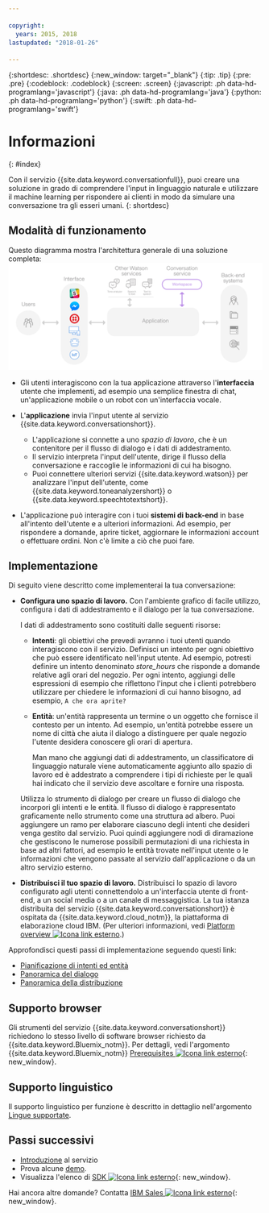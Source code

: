 ```yaml
---

copyright:
  years: 2015, 2018
lastupdated: "2018-01-26"

---
```


{:shortdesc: .shortdesc}
{:new_window: target="_blank"}
{:tip: .tip}
{:pre: .pre}
{:codeblock: .codeblock}
{:screen: .screen}
{:javascript: .ph data-hd-programlang='javascript'}
{:java: .ph data-hd-programlang='java'}
{:python: .ph data-hd-programlang='python'}
{:swift: .ph data-hd-programlang='swift'}

# Informazioni
{: #index}

Con il servizio {{site.data.keyword.conversationfull}}, puoi creare una soluzione in grado di comprendere l'input in linguaggio naturale e utilizzare il machine learning per rispondere ai clienti in modo da simulare una conversazione tra gli esseri umani.
{: shortdesc}

## Modalità di funzionamento

Questo diagramma mostra l'architettura generale di una soluzione completa:![Diagramma del servizio](images/conversation_arch_overview.png)

- Gli utenti interagiscono con la tua applicazione attraverso l'**interfaccia** utente che implementi, ad esempio una semplice finestra di chat, un'applicazione mobile o un robot con un'interfaccia vocale.

- L'**applicazione** invia l'input utente al servizio {{site.data.keyword.conversationshort}}.
    - L'applicazione si connette a uno *spazio di lavoro*, che è un contenitore per il flusso di dialogo e i dati di addestramento.
    - Il servizio interpreta l'input dell'utente, dirige il flusso della conversazione e raccoglie le informazioni di cui ha bisogno.
    - Puoi connettere ulteriori servizi {{site.data.keyword.watson}} per analizzare l'input dell'utente, come {{site.data.keyword.toneanalyzershort}} o {{site.data.keyword.speechtotextshort}}.

- L'applicazione può interagire con i tuoi **sistemi di back-end** in base all'intento dell'utente e a ulteriori informazioni. Ad esempio, per rispondere a domande, aprire ticket, aggiornare le informazioni account o effettuare ordini. Non c'è limite a ciò che puoi fare.

## Implementazione

Di seguito viene descritto come implementerai la tua conversazione:

- **Configura uno spazio di lavoro.** Con l'ambiente grafico di facile utilizzo, configura i dati di addestramento e il dialogo per la tua conversazione.

    I dati di addestramento sono costituiti dalle seguenti risorse:
    - **Intenti**: gli obiettivi che prevedi avranno i tuoi utenti quando interagiscono con il servizio. Definisci un intento per ogni obiettivo che può essere identificato nell'input utente. Ad esempio, potresti definire un intento denominato *store_hours* che risponde a domande relative agli orari del negozio. Per ogni intento, aggiungi delle espressioni di esempio che riflettono l'input che i clienti potrebbero utilizzare per chiedere le informazioni di cui hanno bisogno, ad esempio, `A che ora aprite?`
    - **Entità**: un'entità rappresenta un termine o un oggetto che fornisce il contesto per un intento. Ad esempio, un'entità potrebbe essere un nome di città che aiuta il dialogo a distinguere per quale negozio l'utente desidera conoscere gli orari di apertura.

      Man mano che aggiungi dati di addestramento, un classificatore di linguaggio naturale viene automaticamente aggiunto allo spazio di lavoro ed è addestrato a comprendere i tipi di richieste per le quali hai indicato che il servizio deve ascoltare e fornire una risposta.

    Utilizza lo strumento di dialogo per creare un flusso di dialogo che incorpori gli intenti e le entità. Il flusso di dialogo è rappresentato graficamente nello strumento come una struttura ad albero. Puoi aggiungere un ramo per elaborare ciascuno degli intenti che desideri venga gestito dal servizio. Puoi quindi aggiungere nodi di diramazione che gestiscono le numerose possibili permutazioni di una richiesta in base ad altri fattori, ad esempio le entità trovate nell'input utente o le informazioni che vengono passate al servizio dall'applicazione o da un altro servizio esterno.

- **Distribuisci il tuo spazio di lavoro.** Distribuisci lo spazio di lavoro configurato agli utenti connettendolo a un'interfaccia utente di front-end, a un social media o a un canale di messaggistica. La tua istanza distribuita del servizio {{site.data.keyword.conversationshort}} è ospitata da {{site.data.keyword.cloud_notm}}, la piattaforma di elaborazione cloud IBM. (Per ulteriori informazioni, vedi [Platform overview ![Icona link esterno](../../icons/launch-glyph.svg "Icona link esterno")](https://console.bluemix.net/docs/overview/ibm-cloud.html#overview).)

Approfondisci questi passi di implementazione seguendo questi link: 

- [Pianificazione di intenti ed entità](intents-entities.html#planning-your-entities)
- [Panoramica del dialogo](dialog-overview.html)
- [Panoramica della distribuzione](deploy.html)

## Supporto browser

Gli strumenti del servizio {{site.data.keyword.conversationshort}} richiedono lo stesso livello di software browser richiesto da {{site.data.keyword.Bluemix_notm}}. Per dettagli, vedi l'argomento {{site.data.keyword.Bluemix_notm}} [Prerequisites ![Icona link esterno](../../icons/launch-glyph.svg "Icona link esterno")](https://console.bluemix.net/docs/overview/prereqs.html#browsers){: new_window}.

## Supporto linguistico

Il supporto linguistico per funzione è descritto in dettaglio nell'argomento [Lingue supportate](lang-support.html).

## Passi successivi

- [Introduzione](getting-started.html) al servizio
- Prova alcune [demo](sample-applications.html).
- Visualizza l'elenco di [SDK ![Icona link esterno](../../icons/launch-glyph.svg "Icona link esterno")](https://www.ibm.com/watson/developercloud/developer-tools.html){: new_window}.

Hai ancora altre domande? Contatta [IBM Sales ![Icona link esterno](../../icons/launch-glyph.svg "Icona link esterno")](https://www-01.ibm.com/marketing/iwm/dre/signup?source=urx-20970){: new_window}.
